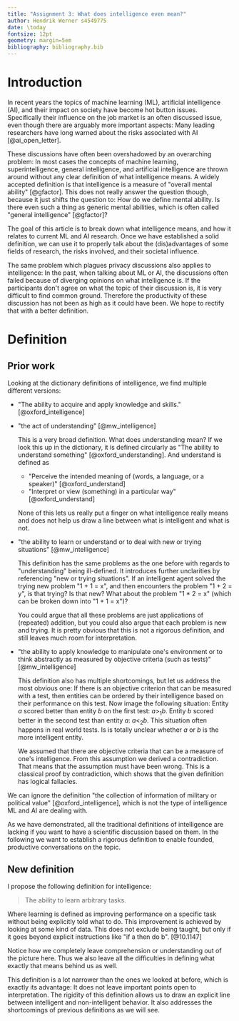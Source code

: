 ```yaml
---
title: "Assignment 3: What does intelligence even mean?"
author: Hendrik Werner s4549775
date: \today
fontsize: 12pt
geometry: margin=5em
bibliography: bibliography.bib
---
```


# Introduction
In recent years the topics of machine learning (ML), artificial intelligence (AI), and their impact on society have become hot button issues. Specifically their influence on the job market is an often discussed issue, even though there are arguably more important aspects: Many leading researchers have long warned about the risks associated with AI [@ai_open_letter].

These discussions have often been overshadowed by an overarching problem: In most cases the concepts of machine learning, superintelligence, general intelligence, and artificial intelligence are thrown around without any clear definition of what intelligence means. A widely accepted definition is that intelligence is a measure of "overall mental ability" [@gfactor]. This does not really answer the question though, because it just shifts the question to: How do we define mental ability. Is there even such a thing as generic mental abilities, which is often called "general intelligence" [@gfactor]?

The goal of this article is to break down what intelligence means, and how it relates to current ML and AI research. Once we have established a solid definition, we can use it to properly talk about the (dis)advantages of some fields of research, the risks involved, and their societal influence.

The same problem which plagues privacy discussions also applies to intelligence: In the past, when talking about ML or AI, the discussions often failed because of diverging opinions on what intelligence is. If the participants don't agree on what the topic of their discussion is, it is very difficult to find common ground. Therefore the productivity of these discussion has not been as high as it could have been. We hope to rectify that with a better definition.

# Definition
## Prior work
Looking at the dictionary definitions of intelligence, we find multiple different versions:

* "The ability to acquire and apply knowledge and skills." [@oxford_intelligence]
* "the act of understanding" [@mw_intelligence]

  This is a very broad definition. What does understanding mean? If we look this up in the dictionary, it is defined circularly as "The ability to understand something" [@oxford_understanding]. And understand is defined as

  * "Perceive the intended meaning of (words, a language, or a speaker)" [@oxford_understand]
  * "Interpret or view (something) in a particular way" [@oxford_understand]

  None of this lets us really put a finger on what intelligence really means and does not help us draw a line between what is intelligent and what is not.
* "the ability to learn or understand or to deal with new or trying situations" [@mw_intelligence]

  This definition has the same problems as the one before with regards to "understanding" being ill-defined. It introduces further unclarities by referencing "new or trying situations". If an intelligent agent solved the trying new problem "1 + 1 = x", and then encounters the problem "1 + 2 = y", is that trying? Is that new? What about the problem "1 * 2 = x" (which can be broken down into "1 + 1 = x")?

  You could argue that all these problems are just applications of (repeated) addition, but you could also argue that each problem is new and trying. It is pretty obvious that this is not a rigorous definition, and still leaves much room for interpretation.
* "the ability to apply knowledge to manipulate one's environment or to think abstractly as measured by objective criteria (such as tests)" [@mw_intelligence]

  This definition also has multiple shortcomings, but let us address the most obvious one: If there is an objective criterion that can be measured with a test, then entities can be ordered by their intelligence based on their performance on this test. Now image the following situation: Entity $a$ scored better than entity $b$ on the first test: $a >_1 b$. Entity $b$ scored better in the second test than entity $a$: $a <_2 b$. This situation often happens in real world tests. Is is totally unclear whether $a$ or $b$ is the more intelligent entity.

  We assumed that there are objective criteria that can be a measure of one's intelligence. From this assumption we derived a contradiction. That means that the assumption must have been wrong. This is a classical proof by contradiction, which shows that the given definition has logical fallacies.

We can ignore the definition "the collection of information of military or political value" [@oxford_intelligence], which is not the type of intelligence ML and AI are dealing with.

As we have demonstrated, all the traditional definitions of intelligence are lacking if you want to have a scientific discussion based on them. In the following we want to establish a rigorous definition to enable founded, productive conversations on the topic.

## New definition
I propose the following definition for intelligence:

> The ability to learn arbitrary tasks.

Where learning is defined as improving performance on a specific task without being explicitly told what to do. This improvement is achieved by looking at some kind of data. This does not exclude being taught, but only if it goes beyond explicit instructions like "if a then do b". [@10.1147]

Notice how we completely leave comprehension or understanding out of the picture here. Thus we also leave all the difficulties in defining what exactly that means behind us as well.

This definition is a lot narrower than the ones we looked at before, which is exactly its advantage: It does not leave important points open to interpretation. The rigidity of this definition allows us to draw an explicit line between intelligent and non-intelligent behavior. It also addresses the shortcomings of previous definitions as we will see.
